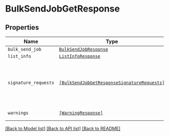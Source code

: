 # BulkSendJobGetResponse



## Properties

| Name | Type | Description | Notes |
| ---- | ---- | ----------- | ----- |
| `bulk_send_job` | [```BulkSendJobResponse```](BulkSendJobResponse.md) |    |  |
| `list_info` | [```ListInfoResponse```](ListInfoResponse.md) |    |  |
| `signature_requests` | [```[BulkSendJobGetResponseSignatureRequests]```](BulkSendJobGetResponseSignatureRequests.md) |  Contains information about the Signature Requests sent in bulk.  |  |
| `warnings` | [```[WarningResponse]```](WarningResponse.md) |  A list of warnings.  |  |


[[Back to Model list]](../README.md#documentation-for-models) [[Back to API list]](../README.md#documentation-for-api-endpoints) [[Back to README]](../README.md)


